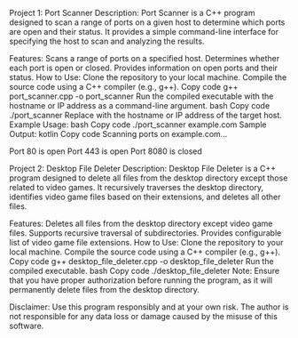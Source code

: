 Project 1: Port Scanner
Description:
Port Scanner is a C++ program designed to scan a range of ports on a given host to determine which ports are open and their status. It provides a simple command-line interface for specifying the host to scan and analyzing the results.

Features:
Scans a range of ports on a specified host.
Determines whether each port is open or closed.
Provides information on open ports and their status.
How to Use:
Clone the repository to your local machine.
Compile the source code using a C++ compiler (e.g., g++).
Copy code
g++ port_scanner.cpp -o port_scanner
Run the compiled executable with the hostname or IP address as a command-line argument.
bash
Copy code
./port_scanner <hostname>
Replace <hostname> with the hostname or IP address of the target host.
Example Usage:
bash
Copy code
./port_scanner example.com
Sample Output:
kotlin
Copy code
Scanning ports on example.com...

Port 80 is open
Port 443 is open
Port 8080 is closed



Project 2: Desktop File Deleter
Description:
Desktop File Deleter is a C++ program designed to delete all files from the desktop directory except those related to video games. It recursively traverses the desktop directory, identifies video game files based on their extensions, and deletes all other files.

Features:
Deletes all files from the desktop directory except video game files.
Supports recursive traversal of subdirectories.
Provides configurable list of video game file extensions.
How to Use:
Clone the repository to your local machine.
Compile the source code using a C++ compiler (e.g., g++).
Copy code
g++ desktop_file_deleter.cpp -o desktop_file_deleter
Run the compiled executable.
bash
Copy code
./desktop_file_deleter
Note:
Ensure that you have proper authorization before running the program, as it will permanently delete files from the desktop directory.

Disclaimer:
Use this program responsibly and at your own risk. The author is not responsible for any data loss or damage caused by the misuse of this software.
